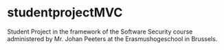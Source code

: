# studentprojectMVC
Student Project in the framework of the Software Security course administered by Mr. Johan Peeters at the Erasmushogeschool in Brussels.
